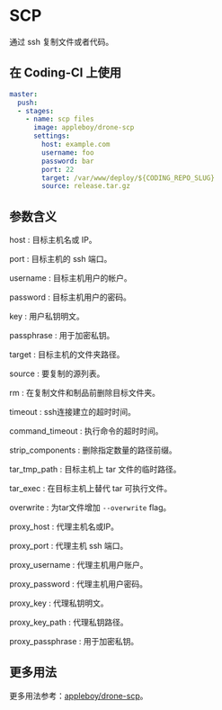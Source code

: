 # SCP

通过 ssh 复制文件或者代码。

## 在 Coding-CI 上使用

```yml
master:
  push:
  - stages:
    - name: scp files
      image: appleboy/drone-scp
      settings:
        host: example.com
        username: foo
        password: bar
        port: 22
        target: /var/www/deploy/${CODING_REPO_SLUG}
        source: release.tar.gz
```

## 参数含义

host
: 目标主机名或 IP。

port
: 目标主机的 ssh 端口。

username
: 目标主机用户的帐户。

password
: 目标主机用户的密码。

key
: 用户私钥明文。

passphrase
: 用于加密私钥。

target
: 目标主机的文件夹路径。

source
: 要复制的源列表。

rm
: 在复制文件和制品前删除目标文件夹。

timeout
: ssh连接建立的超时时间。

command_timeout
: 执行命令的超时时间。

strip_components
: 删除指定数量的路径前缀。

tar_tmp_path
: 目标主机上 tar 文件的临时路径。

tar_exec
: 在目标主机上替代 tar 可执行文件。

overwrite
: 为tar文件增加 `--overwrite` flag。

proxy_host
: 代理主机名或IP。

proxy_port
: 代理主机 ssh 端口。

proxy_username
: 代理主机用户账户。

proxy_password
: 代理主机用户密码。

proxy_key
: 代理私钥明文。

proxy_key_path
: 代理私钥路径。

proxy_passphrase
: 用于加密私钥。

## 更多用法

更多用法参考：[appleboy/drone-scp](https://github.com/appleboy/drone-scp)。
